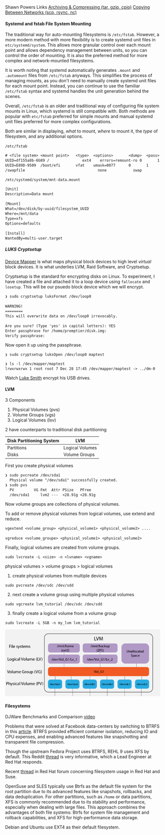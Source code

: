 Shawn Powers Links
[Archiving & Compressing (tar, gzip, cpio)](https://www.youtube.com/watch?v=G-pDsE8KVwo&list=PL78ppT-_wOmuwT9idLvuoKOn6UYurFKCp&index=9)
[Copying Between Networks (scp, rsync, nc)](https://www.youtube.com/watch?v=ciBzbKspfK8&list=PL78ppT-_wOmuwT9idLvuoKOn6UYurFKCp&index=10)

#### Systemd and fstab File System Mounting
The traditional way for auto-mounting filesystems is `/etc/fstab`. However, a more modern method with more flexibility is to create systemd unit files in `etc/systemd/system`. This allows more granular control over each mount point and allows dependency management between units, so you can control the order of mounting. It is also the preferred method for more complex and network-mounted filesystems.

It is worth noting that systemd automatically generates `.mount` and `.automount` files from  `/etc/fstab` anyways. This simplifies the process of managing mounts, as you don't need to manually create systemd unit files for each mount point. Instead, you can continue to use the familiar `/etc/fstab` syntax and systemd handles the unit generation behind the scenes.

Overall, `/etc/fstab` is an older and traditional way of configuring file system mounts in Linux, which systemd is still compatible with. Both methods are popular with `etc/fstab` preferred for simple mounts and manual systemd unit files preferred for more complex configurations.  

Both are similar in displaying, *what* to mount, *where* to mount it, the *type* of filesystem, and any additional options.

`/etc/fstab`
```
# <file system> <mount point>   <type>  <options>       <dump>  <pass>
UUID=df155a8b-6b89 /               ext4    errors=remount-ro 0       1
UUID=E89D-9509  /boot/efi       vfat    umask=0077      0       1
/swapfile                                 none            swap
```

`/etc/systemd/system/mnt-data.mount`
```
[Unit]
Description=Data mount

[Mount]
What=/dev/disk/by-uuid/filesystem_UUID
Where=/mnt/data
Type=xfs
Options=defaults

[Install]
WantedBy=multi-user.target
```

##### LUKS Cryptsetup
[Device Mapper](https://github.com/torvalds/linux/blob/master/include/linux/device-mapper.h) is what maps physical block devices to high level *virtual* block devices. It is what underlies LVM, Raid Software, and Cryptsetup.

Cryptsetup is the standard for encrypting disks on Linux. To experiment, I have created a file and attached it to a loop device using `fallocate` and `losetup`. This will be our psuedo block device which we will encrypt.
```
❯ sudo cryptsetup luksFormat /dev/loop0

WARNING!
========
This will overwrite data on /dev/loop0 irrevocably.

Are you sure? (Type 'yes' in capital letters): YES
Enter passphrase for /home/promptier/disk.img: 
Verify passphrase: 
```

Now open it up using the passphrase. 
```
❯ sudo cryptsetup luksOpen /dev/loop0 maptest
```

```
❯ ls -l /dev/mapper/maptest 
lrwxrwxrwx 1 root root 7 Dec 28 17:45 /dev/mapper/maptest -> ../dm-0

```

Watch [Luke Smith](https://www.youtube.com/watch?v=ZNaT03-xamE) encrypt his USB drives.



#### LVM
3 Components
1. Physical Volumes (pvs)
2. Volume Groups (vgs)
3. Logical Volumes (lsv)

2 have counterparts to traditional disk partitioning

|Disk Partitioning System|LVM|
|---|---|
|Partitions|Logical Volumes|
|Disks|Volume Groups|

First you create physical volumes
```
❯ sudo pvcreate /dev/sda1
  Physical volume "/dev/sda1" successfully created.
❯ sudo pvs
  PV         VG Fmt  Attr PSize   PFree  
  /dev/sda1     lvm2 ---  <28.91g <28.91g
```

Now volume groups are collections of physical volumes.

To add or remove physical volumes from logical volumes, use extend and reduce.
```
vgextend <volume_group> <physical_volume1> <physical_volume2> ....

vgreduce <volume_groupe> <physical_volume1> <physical_volume2>
```

Finally, logical volumes are created from volume groups.

```
sudo lvcreate -L <size> -n <lvname> <vgname>
```

physical volumes > volume groups > logical volumes

1. create physical volumes from multiple devices
```shell
sudo pvcreate /dev/sdc /dev/sdd
```
2. next create a volume group using multiple physical volumes
```shell
sudo vgcreate lvm_tutorial /dev/sdc /dev/sdd
```
3. finally create a logical volume from a volume group
```shell
sudo lvcreate -L 5GB -n my_lvm lvm_tutorial
```

![lvm](lvm.png)
#### Filesystems
DJWare Benchmarks and Comparison [video](https://www.youtube.com/watch?v=G785-kxFH_M)

Problems that were solved at Facebook data-centers by switching to BTRFS in this [article](https://facebookmicrosites.github.io/btrfs/docs/btrfs-facebook.html). BTRFS provided efficient container isolation, reducing IO and CPU expenses, and enabling advanced features like snapshotting and transparent file compression.

Though the upstream Fedora Project uses BTRFS, REHL 9 uses XFS by default. This Reddit [thread](https://www.reddit.com/r/redhat/comments/qnd75q/why_no_btrfs_default_for_rhel_9_at_least_for/) is very informative, which a Lead Engineer at Red Hat responds.

Recent [thread](https://access.redhat.com/discussions/3138231) in Red Hat forum concerning filesystem usage in Red Hat and Suse.

OpenSuse and SLES typically use Btrfs as the default file system for the root partition due to its advanced features like snapshots, rollbacks, and data deduplication. For other partitions, such as `/home` or data partitions, XFS is commonly recommended due to its stability and performance, especially when dealing with large files. This approach combines the advantages of both file systems: Btrfs for system file management and rollback capabilities, and XFS for high-performance data storage.

Debian and Ubuntu use EXT4 as their default filesystem.
